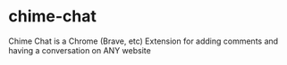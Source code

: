 # chime-chat
Chime Chat is a Chrome (Brave, etc) Extension for adding comments and having a conversation on ANY website
